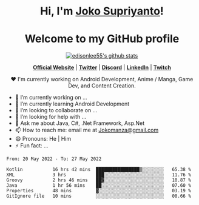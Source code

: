 <h1 align="center">Hi, I'm <a href="https://www.google.com">Joko Supriyanto</a>!</h1>
<h1 align="center">Welcome to my GitHub profile</h1>

<p align="center">
  <a href="https://github.com/jokomanza"><img src="https://github-readme-stats.vercel.app/api?username=jokomanza&hide_border=true&show_icons=true" alt="edisonlee55's github stats"></a>
</p>

<p align="center">
  <strong><a href="https://www.google.com">Official Website</a></strong> |
  <strong><a href="https://twitter.com/jokomanza">Twitter</a></strong> |
  <strong><a href="https://discord.gg/nYXzaUS">Discord</a></strong> |
  <strong><a href="https://www.linkedin.com/in/jokomanza">LinkedIn</a></strong> |
  <strong><a href="https://www.twitch.tv/jokomanza">Twitch</a></strong>
</p>

<p align="center">❤ I'm currently working on Android Development, Anime / Manga, Game Dev, and Content Creation.</p>

- 🔭 I’m currently working on ...
- 🌱 I’m currently learning Android Development
- 👯 I’m looking to collaborate on ...
- 🤔 I’m looking for help with ...
- 💬 Ask me about Java, C#, .Net Framework, Asp.Net
- 📫 How to reach me: email me at Jokomanza@gmail.com
- 😄 Pronouns: He | Him
- ⚡ Fun fact: ...

<!--START_SECTION:waka-->

```text
From: 20 May 2022 - To: 27 May 2022

Kotlin           16 hrs 42 mins  ████████████████▒░░░░░░░░   65.38 %
XML              3 hrs           ███░░░░░░░░░░░░░░░░░░░░░░   11.76 %
Groovy           2 hrs 46 mins   ██▓░░░░░░░░░░░░░░░░░░░░░░   10.87 %
Java             1 hr 56 mins    ██░░░░░░░░░░░░░░░░░░░░░░░   07.60 %
Properties       48 mins         ▓░░░░░░░░░░░░░░░░░░░░░░░░   03.19 %
GitIgnore file   10 mins         ░░░░░░░░░░░░░░░░░░░░░░░░░   00.66 %
```

<!--END_SECTION:waka-->
